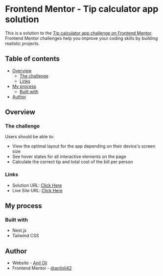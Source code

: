 # Frontend Mentor - Tip calculator app solution

This is a solution to the [Tip calculator app challenge on Frontend Mentor](https://www.frontendmentor.io/challenges/tip-calculator-app-ugJNGbJUX). Frontend Mentor challenges help you improve your coding skills by building realistic projects.

## Table of contents

- [Overview](#overview)
  - [The challenge](#the-challenge)
  - [Links](#links)
- [My process](#my-process)
  - [Built with](#built-with)
- [Author](#author)

## Overview

### The challenge

Users should be able to:

- View the optimal layout for the app depending on their device's screen size
- See hover states for all interactive elements on the page
- Calculate the correct tip and total cost of the bill per person

### Links

- Solution URL: [Click Here](https://github.com/aniloli42/frontend-mentor-challenges/tree/main/tip-calculator-app)
- Live Site URL: [Click Here](https://tip-calc-site.netlify.app/)

## My process

### Built with

- Next.js
- Tailwind CSS

## Author

- Website - [Anil Oli](https://aniloli42.me)
- Frontend Mentor - [@aniloli42](https://www.frontendmentor.io/profile/aniloli42)
